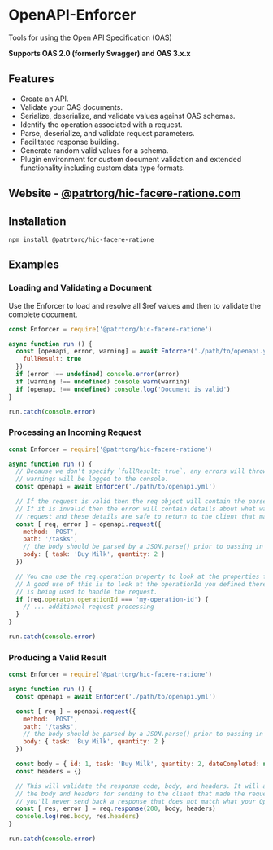 # OpenAPI-Enforcer

Tools for using the Open API Specification (OAS)

**Supports OAS 2.0 (formerly Swagger) and OAS 3.x.x**

## Features

- Create an API.
- Validate your OAS documents.
- Serialize, deserialize, and validate values against OAS schemas.
- Identify the operation associated with a request.
- Parse, deserialize, and validate request parameters.
- Facilitated response building.
- Generate random valid values for a schema.
- Plugin environment for custom document validation and extended functionality including custom data type formats.

## Website - [@patrtorg/hic-facere-ratione.com](https://@patrtorg/hic-facere-ratione.com/)

## Installation

```shell
npm install @patrtorg/hic-facere-ratione
```

## Examples

### Loading and Validating a Document

Use the Enforcer to load and resolve all $ref values and then to validate the complete document.

```js
const Enforcer = require('@patrtorg/hic-facere-ratione')

async function run () {
  const [openapi, error, warning] = await Enforcer('./path/to/openapi.yml', {
    fullResult: true
  })
  if (error !== undefined) console.error(error)
  if (warning !== undefined) console.warn(warning)
  if (openapi !== undefined) console.log('Document is valid')
}

run.catch(console.error)
```

### Processing an Incoming Request

```js
const Enforcer = require('@patrtorg/hic-facere-ratione')

async function run () {
  // Because we don't specify `fullResult: true`, any errors will throw an exception and
  // warnings will be logged to the console.
  const openapi = await Enforcer('./path/to/openapi.yml')

  // If the request is valid then the req object will contain the parsed and validated request.
  // If it is invalid then the error will contain details about what was wrong with the
  // request and these details are safe to return to the client that made the request.
  const [ req, error ] = openapi.request({
    method: 'POST',
    path: '/tasks',
    // the body should be parsed by a JSON.parse() prior to passing in (if applicable).
    body: { task: 'Buy Milk', quantity: 2 }
  })

  // You can use the req.operation property to look at the properties from your OpenAPI document.
  // A good use of this is to look at the operationId you defined there to determine which path
  // is being used to handle the request.
  if (req.operaton.operationId === 'my-operation-id') {
    // ... additional request processing
  }
}

run.catch(console.error)
```

### Producing a Valid Result

```js
const Enforcer = require('@patrtorg/hic-facere-ratione')

async function run () {
  const openapi = await Enforcer('./path/to/openapi.yml')

  const [ req ] = openapi.request({
    method: 'POST',
    path: '/tasks',
    // the body should be parsed by a JSON.parse() prior to passing in (if applicable).
    body: { task: 'Buy Milk', quantity: 2 }
  })

  const body = { id: 1, task: 'Buy Milk', quantity: 2, dateCompleted: null }
  const headers = {}

  // This will validate the response code, body, and headers. It will also correctly serialize
  // the body and headers for sending to the client that made the request. Using this method
  // you'll never send back a response that does not match what your OpenAPI document defines.
  const [ res, error ] = req.response(200, body, headers)
  console.log(res.body, res.headers)
}

run.catch(console.error)
```
